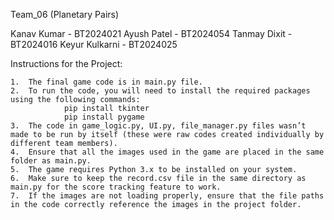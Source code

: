 Team_06 (Planetary Pairs)

Kanav Kumar - BT2024021 Ayush Patel - BT2024054 Tanmay Dixit - BT2024016
Keyur Kulkarni - BT2024025

Instructions for the Project:

    1.  The final game code is in main.py file.
    2.  To run the code, you will need to install the required packages using the following commands:
                pip install tkinter 
                pip install pygame
    3.  The code in game_logic.py, UI.py, file_manager.py files wasn’t made to be run by itself (these were raw codes created individually by different team members).
    4.  Ensure that all the images used in the game are placed in the same folder as main.py.
    5.  The game requires Python 3.x to be installed on your system.
    6.  Make sure to keep the record.csv file in the same directory as main.py for the score tracking feature to work.
    7.  If the images are not loading properly, ensure that the file paths in the code correctly reference the images in the project folder.
